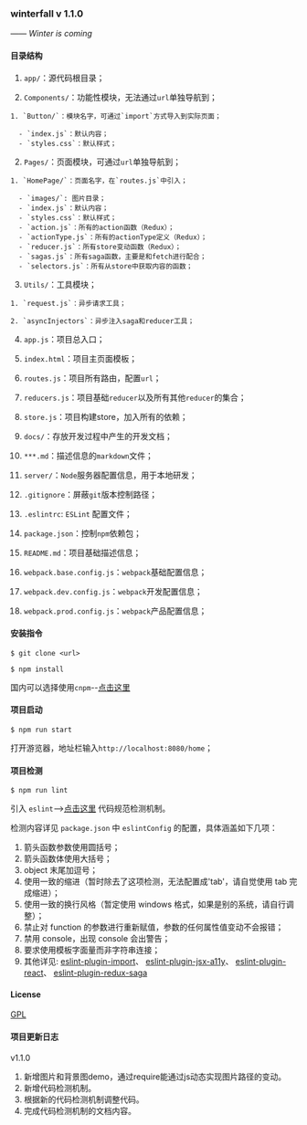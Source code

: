 
### winterfall  v 1.1.0

*—— Winter is coming*

#### 目录结构

1. `app/`：源代码根目录；

  1. `Components/`：功能性模块，无法通过`url`单独导航到；

    1. `Button/`：模块名字，可通过`import`方式导入到实际页面；

      - `index.js`：默认内容；
      - `styles.css`：默认样式；

  2. `Pages/`：页面模块，可通过`url`单独导航到；

    1. `HomePage/`：页面名字，在`routes.js`中引入；

      - `images/`: 图片目录；
      - `index.js`：默认内容；
      - `styles.css`：默认样式；
      - `action.js`：所有的action函数（Redux）；
      - `actionType.js`：所有的actionType定义（Redux）；
      - `reducer.js`：所有store变动函数（Redux）；
      - `sagas.js`：所有saga函数，主要是和fetch进行配合；
      - `selectors.js`：所有从store中获取内容的函数；

  3. `Utils/`：工具模块；

    1. `request.js`：异步请求工具；
    
    2. `asyncInjectors`：异步注入saga和reducer工具；

  4. `app.js`：项目总入口；

  5. `index.html`：项目主页面模板；

  6. `routes.js`：项目所有路由，配置`url`；

  7. `reducers.js`：项目基础`reducer`以及所有其他`reducer`的集合；

  8. `store.js`：项目构建store，加入所有的依赖；

2. `docs/`：存放开发过程中产生的开发文档；

  1. `***.md`：描述信息的`markdown`文件；

3. `server/`：`Node`服务器配置信息，用于本地研发；

4. `.gitignore`：屏蔽`git`版本控制路径；

5. `.eslintrc`: `ESLint` 配置文件；

6. `package.json`：控制`npm`依赖包；

7. `README.md`：项目基础描述信息；

8. `webpack.base.config.js`：`webpack`基础配置信息；

9. `webpack.dev.config.js`：`webpack`开发配置信息；

10. `webpack.prod.config.js`：`webpack`产品配置信息；

#### 安装指令

```node
$ git clone <url>
```

```node
$ npm install
```

国内可以选择使用`cnpm`--[点击这里](https://npm.taobao.org/)

#### 项目启动

```node
$ npm run start
```

打开游览器，地址栏输入`http://localhost:8080/home`；

#### 项目检测

```node
$ npm run lint
```

引入 `eslint`-->[点击这里](http://eslint.cn/docs/rules/) 代码规范检测机制。

检测内容详见 `package.json` 中 `eslintConfig` 的配置，具体涵盖如下几项：

1. 箭头函数参数使用圆括号；
2. 箭头函数体使用大括号；
3. object 末尾加逗号；
4. 使用一致的缩进（暂时除去了这项检测，无法配置成'tab'，请自觉使用 tab 完成缩进）；
5. 使用一致的换行风格（暂定使用 windows 格式，如果是别的系统，请自行调整）；
6. 禁止对 function 的参数进行重新赋值，参数的任何属性值变动不会报错；
7. 禁用 console，出现 console 会出警告；
8. 要求使用模板字面量而非字符串连接；
9. 其他详见:
  [eslint-plugin-import](https://github.com/benmosher/eslint-plugin-import)、
  [eslint-plugin-jsx-a11y](https://github.com/evcohen/eslint-plugin-jsx-a11y)、
  [eslint-plugin-react](https://github.com/yannickcr/eslint-plugin-react)、
  [eslint-plugin-redux-saga](https://github.com/pke/eslint-plugin-redux-saga)

#### License

[GPL](https://tldrlegal.com/license/gnu-general-public-license-v2)


#### 项目更新日志

v1.1.0

1. 新增图片和背景图demo，通过require能通过js动态实现图片路径的变动。
2. 新增代码检测机制。
3. 根据新的代码检测机制调整代码。
4. 完成代码检测机制的文档内容。








